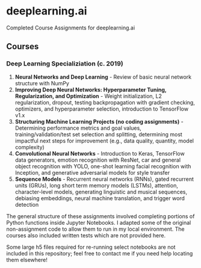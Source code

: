 # deeplearning.ai
Completed Course Assignments for deeplearning.ai

## Courses
### Deep Learning Specializiation (c. 2019)
1. **Neural Networks and Deep Learning** - Review of basic neural network structure with NumPy
2. **Improving Deep Neural Networks: Hyperparameter Tuning, Regularization, and Optimization** - Weight initialization, L2 regularization, dropout, testing backpropagation with gradient checking, optimizers, and hyperparameter selection, introduction to TensorFlow v1.x
3. **Structuring Machine Learning Projects (no coding assignments)** - Determining performance metrics and goal values, training/validation/test set selection and splitting, determining most impactful next steps for improvement (e.g., data quality, quantity, model complexity)
4. **Convolutional Neural Networks** - Introduction to Keras, TensorFlow data generators, emotion recognition with ResNet, car and general object recognition with YOLO, one-shot learning facial recognition with Inception, and generative adversarial models for style transfer
5. **Sequence Models** - Recurrent neural networks (RNNs), gated recurrent units (GRUs), long short term memory models (LSTMs), attention, character-level models, generating linguistic and musical sequences, debiasing embeddings, neural machine translation, and trigger word detection

The general structure of these assignments involved completing portions of Python functions inside Jupyter Notebooks. I adapted some of the original non-assignment code to allow them to run in my local environment. The courses also included written tests which are not provided here.

Some large h5 files required for re-running select notebooks are not included in this repository; feel free to contact me if you need help locating them elsewhere!
